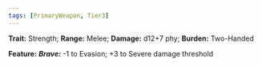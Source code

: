 ```yaml
---
tags: [PrimaryWeapon, Tier3]
---
```

**Trait:** Strength; **Range:** Melee; **Damage:** d12+7 phy; **Burden:** Two-Handed

**Feature:** ***Brave:*** -1 to Evasion; +3 to Severe damage threshold
